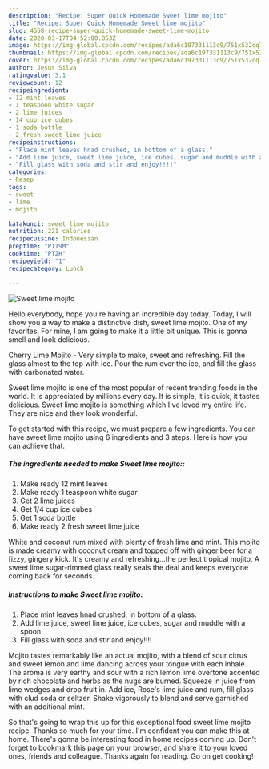 ```yaml
---
description: "Recipe: Super Quick Homemade Sweet lime mojito"
title: "Recipe: Super Quick Homemade Sweet lime mojito"
slug: 4558-recipe-super-quick-homemade-sweet-lime-mojito
date: 2020-03-17T04:52:00.853Z
image: https://img-global.cpcdn.com/recipes/ada6c197331113c9/751x532cq70/sweet-lime-mojito-recipe-main-photo.jpg
thumbnail: https://img-global.cpcdn.com/recipes/ada6c197331113c9/751x532cq70/sweet-lime-mojito-recipe-main-photo.jpg
cover: https://img-global.cpcdn.com/recipes/ada6c197331113c9/751x532cq70/sweet-lime-mojito-recipe-main-photo.jpg
author: Jesus Silva
ratingvalue: 3.1
reviewcount: 12
recipeingredient:
- 12 mint leaves
- 1 teaspoon white sugar
- 2 lime juices
- 14 cup ice cubes
- 1 soda bottle
- 2 fresh sweet lime juice
recipeinstructions:
- "Place mint leaves hnad crushed, in bottom of a glass."
- "Add lime juice, sweet lime juice, ice cubes, sugar and muddle with a spoon"
- "Fill glass with soda and stir and enjoy!!!!"
categories:
- Resep
tags:
- sweet
- lime
- mojito

katakunci: sweet lime mojito
nutrition: 221 calories
recipecuisine: Indonesian
preptime: "PT19M"
cooktime: "PT2H"
recipeyield: "1"
recipecategory: Lunch

---
```



![Sweet lime mojito](https://img-global.cpcdn.com/recipes/ada6c197331113c9/751x532cq70/sweet-lime-mojito-recipe-main-photo.jpg)

Hello everybody, hope you're having an incredible day today. Today, I will show you a way to make a distinctive dish, sweet lime mojito. One of my favorites. For mine, I am going to make it a little bit unique. This is gonna smell and look delicious.

Cherry Lime Mojito - Very simple to make, sweet and refreshing. Fill the glass almost to the top with ice. Pour the rum over the ice, and fill the glass with carbonated water.

Sweet lime mojito is one of the most popular of recent trending foods in the world. It is appreciated by millions every day. It is simple, it is quick, it tastes delicious. Sweet lime mojito is something which I've loved my entire life. They are nice and they look wonderful.


To get started with this recipe, we must prepare a few ingredients. You can have sweet lime mojito using 6 ingredients and 3 steps. Here is how you can achieve that.

##### The ingredients needed to make Sweet lime mojito::

1. Make ready 12 mint leaves
1. Make ready 1 teaspoon white sugar
1. Get 2 lime juices
1. Get 1/4 cup ice cubes
1. Get 1 soda bottle
1. Make ready 2 fresh sweet lime juice


White and coconut rum mixed with plenty of fresh lime and mint. This mojito is made creamy with coconut cream and topped off with ginger beer for a fizzy, gingery kick. It&#39;s creamy and refreshing…the perfect tropical mojito. A sweet lime sugar-rimmed glass really seals the deal and keeps everyone coming back for seconds. 

##### Instructions to make Sweet lime mojito:

1. Place mint leaves hnad crushed, in bottom of a glass.
1. Add lime juice, sweet lime juice, ice cubes, sugar and muddle with a spoon
1. Fill glass with soda and stir and enjoy!!!!


Mojito tastes remarkably like an actual mojito, with a blend of sour citrus and sweet lemon and lime dancing across your tongue with each inhale. The aroma is very earthy and sour with a rich lemon lime overtone accented by rich chocolate and herbs as the nugs are burned. Squeeze in juice from lime wedges and drop fruit in. Add ice, Rose&#39;s lime juice and rum, fill glass with clud soda or seltzer. Shake vigorously to blend and serve garnished with an additional mint. 

So that's going to wrap this up for this exceptional food sweet lime mojito recipe. Thanks so much for your time. I'm confident you can make this at home. There's gonna be interesting food in home recipes coming up. Don't forget to bookmark this page on your browser, and share it to your loved ones, friends and colleague. Thanks again for reading. Go on get cooking!
